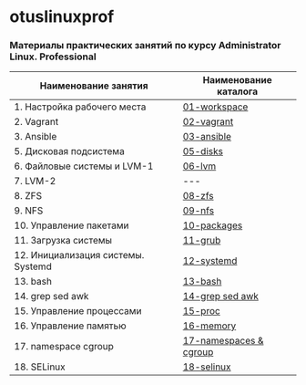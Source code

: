 # otuslinuxprof
### Материалы практических занятий по курсу Administrator Linux. Professional

| Наименование занятия| Наименование каталога |
| --- | --- |
| 1. Настройка рабочего места | [01-workspace](./01-workspace/) |
| 2. Vagrant | [02-vagrant](./02-vagrant/) |
| 3. Ansible | [03-ansible](./03-ansible/) |
| 5. Дисковая подсистема | [05-disks](./05-disks/) |
| 6. Файловые системы и LVM-1| [06-lvm](./06-lvm/) |
| 7. LVM-2| --- |
| 8. ZFS| [08-zfs](./08-zfs/) |
| 9. NFS | [09-nfs](./09-nfs/) |
| 10. Управление пакетами | [10-packages](./10-packages/) |
| 11. Загрузка системы | [11-grub](./11-grub/) |
| 12. Инициализация системы. Systemd| [12-systemd](./12-systemd/) |
| 13. bash | [13-bash](./13-bash/) |
| 14. grep sed awk| [14-grep sed awk](./14-grep-sed-awk/) |
| 15. Управление процессами | [15-proc](./15-proc/) |
| 16. Управление памятью | [16-memory](./16-memory/) |
| 17. namespace cgroup | [17-namespaces & cgroup](./17-namespaces%20cgroup/) |
| 18. SELinux| [18-selinux](./18-selinux/) |